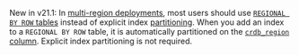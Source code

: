 <span class="version-tag">New in v21.1:</span> In [multi-region deployments](multiregion-overview.html), most users should use [`REGIONAL BY ROW` tables](multiregion-overview.html#regional-by-row-tables) instead of explicit index [partitioning](partitioning.html). When you add an index to a `REGIONAL BY ROW` table, it is automatically partitioned on the [`crdb_region` column](set-locality.html#crdb_region). Explicit index partitioning is not required.
